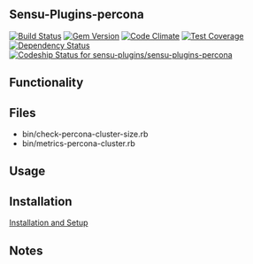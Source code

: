 ## Sensu-Plugins-percona

[![Build Status](https://travis-ci.org/sensu-plugins/sensu-plugins-percona.svg?branch=master)](https://travis-ci.org/sensu-plugins/sensu-plugins-percona)
[![Gem Version](https://badge.fury.io/rb/sensu-plugins-percona.svg)](http://badge.fury.io/rb/sensu-plugins-percona)
[![Code Climate](https://codeclimate.com/github/sensu-plugins/sensu-plugins-percona/badges/gpa.svg)](https://codeclimate.com/github/sensu-plugins/sensu-plugins-percona)
[![Test Coverage](https://codeclimate.com/github/sensu-plugins/sensu-plugins-percona/badges/coverage.svg)](https://codeclimate.com/github/sensu-plugins/sensu-plugins-percona)
[![Dependency Status](https://gemnasium.com/sensu-plugins/sensu-plugins-percona.svg)](https://gemnasium.com/sensu-plugins/sensu-plugins-percona)
[ ![Codeship Status for sensu-plugins/sensu-plugins-percona](https://codeship.com/projects/ebcee170-e948-0132-7604-26b28b7b5489/status?branch=master)](https://codeship.com/projects/82928)

## Functionality

## Files
 * bin/check-percona-cluster-size.rb
 * bin/metrics-percona-cluster.rb

## Usage

## Installation

[Installation and Setup](https://github.com/sensu-plugins/documentation/blob/master/user_docs/installation_instructions.md)

## Notes
